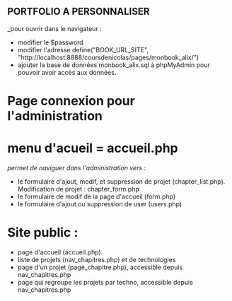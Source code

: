## PORTFOLIO A PERSONNALISER

_pour ouvrir dans le navigateur :
- modifier le $password
- modifier l'adresse define("BOOK_URL_SITE", "http://localhost:8888/coursdenicolas/pages/monbook_alix/")
- ajouter la base de données monbook_alix.sql à phpMyAdmin pour pouvoir avoir accès aux données.

# Page connexion pour l'administration
# menu d'acueil = accueil.php
_permet de naviguer dans l'administration vers :_
- le formulaire d'ajout, modif, et suppression de projet (chapter_list.php). Modification de projet : chapter_form.php
- le formulaire de modif de la page d'accueil (form.php)
- le formulaire d'ajout ou suppression de user (users.php)

# Site public :
- page d'accueil (accueil.php)
- liste de projets (nav_chapitres.php) et de technologies
- page d'un projet (page_chapitre.php), accessible depuis nav_chapitres.php
- page qui regroupe les projets par techno, accessible depuis nav_chapitres.php
